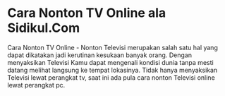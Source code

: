 # Cara Nonton TV Online ala Sidikul.Com
Cara Nonton TV Online - Nonton Televisi merupakan salah satu hal yang dapat dikatakan jadi kerutinan kesukaan banyak orang. Dengan menyaksikan Televisi Kamu dapat mengenali kondisi dunia tanpa mesti datang melihat langsung ke tempat lokasinya. Tidak hanya menyaksikan Televisi lewat perangkat tv, saat ini ada pula cara nonton Televisi online lewat perangkat pc.
